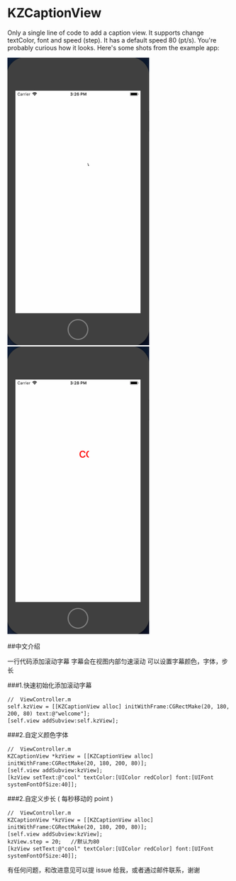 # KZCaptionView

Only a single line of code to add a caption view.
It supports change textColor, font and speed (step).
It has a default speed 80 (pt/s). 
You're probably curious how it looks. Here's some shots from the example app:

<img src="default.gif" width="320">

<img src="custom.gif" width="320">

##中文介绍

一行代码添加滚动字幕
字幕会在视图内部匀速滚动
可以设置字幕颜色，字体，步长

###1.快速初始化添加滚动字幕
```
//  ViewController.m
self.kzView = [[KZCaptionView alloc] initWithFrame:CGRectMake(20, 180, 200, 80) text:@"welcome"];
[self.view addSubview:self.kzView];
```

###2.自定义颜色字体

```
//  ViewController.m
KZCaptionView *kzView = [[KZCaptionView alloc] initWithFrame:CGRectMake(20, 180, 200, 80)];
[self.view addSubview:kzView];
[kzView setText:@"cool" textColor:[UIColor redColor] font:[UIFont systemFontOfSize:40]];
```

###2.自定义步长 ( 每秒移动的 point )

```
//  ViewController.m
KZCaptionView *kzView = [[KZCaptionView alloc] initWithFrame:CGRectMake(20, 180, 200, 80)];
[self.view addSubview:kzView];
kzView.step = 20;	//默认为80
[kzView setText:@"cool" textColor:[UIColor redColor] font:[UIFont systemFontOfSize:40]];
```

有任何问题，和改进意见可以提 issue 给我，或者通过邮件联系，谢谢


